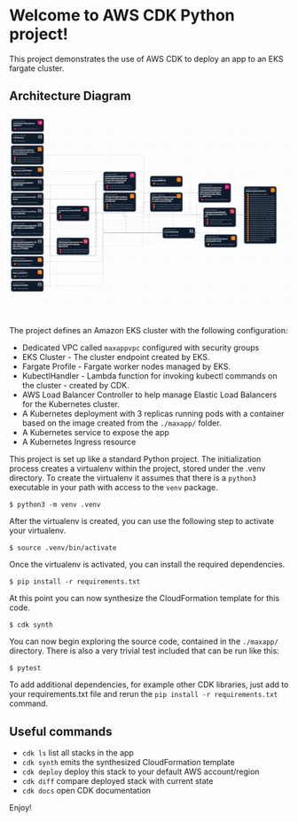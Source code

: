 # Welcome to AWS CDK Python project!

This project demonstrates the use of AWS CDK to deploy an app to an EKS fargate cluster.

## Architecture Diagram
![Alt text here](image1.png)


The project defines an Amazon EKS cluster with the following configuration:

* Dedicated VPC called `maxappvpc` configured with security groups
* EKS Cluster - The cluster endpoint created by EKS.
* Fargate Profile - Fargate worker nodes managed by EKS.
* KubectlHandler - Lambda function for invoking kubectl commands on the cluster - created by CDK.
* AWS Load Balancer Controller to help manage Elastic Load Balancers for the Kubernetes cluster.
* A Kubernetes deployment with 3 replicas running pods with a container based on the image created from the `./maxapp/` folder.
* A Kubernetes service to expose the app
* A Kubernetes Ingress resource 



This project is set up like a standard Python project.  The initialization process creates
a virtualenv within the project, stored under the .venv directory.  To create the virtualenv
it assumes that there is a `python3` executable in your path with access to the `venv` package.


```
$ python3 -m venv .venv
```

After the virtualenv is created, you can use the following
step to activate your virtualenv.

```
$ source .venv/bin/activate
```

Once the virtualenv is activated, you can install the required dependencies.

```
$ pip install -r requirements.txt
```

At this point you can now synthesize the CloudFormation template for this code.

```
$ cdk synth
```

You can now begin exploring the source code, contained in the `./maxapp/` directory.
There is also a very trivial test included that can be run like this:

```
$ pytest
```


To add additional dependencies, for example other CDK libraries, just add to
your requirements.txt file and rerun the `pip install -r requirements.txt`
command.

## Useful commands

 * `cdk ls`          list all stacks in the app
 * `cdk synth`       emits the synthesized CloudFormation template
 * `cdk deploy`      deploy this stack to your default AWS account/region
 * `cdk diff`        compare deployed stack with current state
 * `cdk docs`        open CDK documentation

Enjoy!
